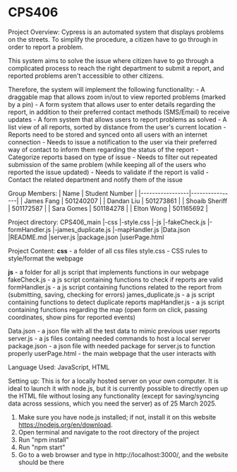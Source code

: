 # CPS406

Project Overview:
Cypress is an automated system that displays problems on the streets. To simplify the procedure, a citizen have to go through in order to report a problem.

This system aims to solve the issue where citizen have to go through a complicated process to reach the right department to submit a report, and reported problems aren't accessible to other citizens.

Therefore, the system will implement the following functionality:
		- A draggable map that allows zoom in/out to view reported problems (marked by a pin)
		- A form system that allows user to enter details regarding the report, in addition to their preferred contact methods (SMS/Email) to receive updates
		- A form system that allows users to report problems as solved
		- A list view of all reports, sorted by distance from the user's current location
		- Reports need to be stored and synced onto all users with an internet connection
		- Needs to issue a notification to the user via their preferred way of contact to inform them regarding the status of the report
		- Categorize reports based on type of issue
		- Needs to filter out repeated submission of the same problem (while keeping all of the users who reported the issue updated)
		- Needs to validate if the report is valid
		- Contact the related department and notify them of the issue


Group Members:
| Name            | Student Number |
|-----------------|----------------|
| James Fang      | 501240207      |
| Dandan Liu      | 501273861      |
| Shoaib Sheriff  | 501172587      |
| Sara Gomes      | 501184278      |
| Elton Wong      | 501165692      |

Project directory:
CPS406_main
    |-css
      |-style.css
    |-js
      |-fakeCheck.js
      |-formHandler.js
      |-james_duplicate.js
      |-mapHandler.js
    |Data.json
    |README.md
    |server.js
    |package.json 
    |userPage.html
    
    

Project Content:
**css** - a folder of all css files
	style.css - CSS rules to style/format the webpage

**js** - a folder for all js script that implements functions in our webpage
	fakeCheck.js - a js script containing functions to check if reports are valid
	formHandler.js - a js script containing functions related to the report from (submitting, saving, checking for errors)
	james_duplicate.js - a js script containing functions to detect duplicate reports
	mapHandler.js - a js script containing functions regarding the map (open form on click, passing coordinates, show pins for reported events)
 
Data.json - a json file with all the test data to mimic previous user reports
server.js - a js files containg needed commands to host a local server
package.json - a json file with needed package for server.js to function properly
userPage.html - the main webpage that the user interacts with

Language Used:
JavaScript, HTML

Setting up:
This is for a locally hosted server on your own computer. It is ideal to launch it with node.js, but it is currently possible to directly open up the HTML file without losing any functionality (except for saving/syncing data across sessions, which you need the server) as of 25 March 2025.
1. Make sure you have node.js installed; if not, install it on this website https://nodejs.org/en/download.
2. Open terminal and navigate to the root directory of the project
3. Run "npm install"
4. Run "npm start"
5. Go to a web browser and type in http://localhost:3000/, and the website should be there
